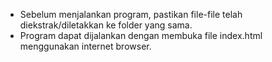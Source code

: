 - Sebelum menjalankan program, pastikan file-file telah diekstrak/diletakkan ke folder yang sama.
- Program dapat dijalankan dengan membuka file index.html menggunakan internet browser.
